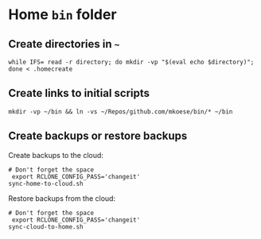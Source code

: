 # Home `bin` folder

## Create directories in `~`

```shell
while IFS= read -r directory; do mkdir -vp "$(eval echo $directory)"; done < .homecreate
```

## Create links to initial scripts

```shell
mkdir -vp ~/bin && ln -vs ~/Repos/github.com/mkoese/bin/* ~/bin
```

## Create backups or restore backups

Create backups to the cloud:
```shell
# Don't forget the space
 export RCLONE_CONFIG_PASS='changeit'
sync-home-to-cloud.sh
```


Restore backups from the cloud:
```shell
# Don't forget the space
 export RCLONE_CONFIG_PASS='changeit'
sync-cloud-to-home.sh
``````